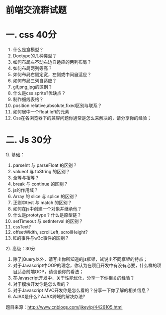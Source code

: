 # 前端交流群试题

一. css 40分
=====================

1. 什么是盒模型？    
2. Doctype的几种类型？   
3. 如何布局左不动右边自适应的两列布局？
3. 如何布局两列等高？    
5. 如何布局右侧定宽，左侧或中间自适应？
6. 如何布局三列自适应？
7. gif,png,jpg的区别？
8. 什么是css sprite?优缺点？ 
10. 制作细线表格？
11. position:relative,absolute,fixed区别与联系？
12. 如何居中一个float:left的元素
13. Css在各浏览器下的兼容问题你通常是怎么来解决的，请分享你的经验； 

二. Js 30分
=====================

1). 基础：

1. parseInt 与 parseFloat 的区别？ 
2. valueof 与 toString 的区别？ 
3. 全等与相等？	
4. break 与 continue 的区别？	
5. js的作用域？	
6. Array 的 slice 与 splice 的区别？   
8. 正则中test 与 match 的区别？    
9. 如何在js中创建一个对象并继承他？   
10. 什么是prototype ? 什么是原型链？    
11. setTimeout 与 setInterval 的区别？   
13. cssText?    
14. offsetWidth, scrollLeft, scrollHeight?     
15. IE的事件与w3c事件的区别？  

2). 高级：30分

1. 除了jQuery以外，请写出你所知道的js框架，试说出不同框架的特点；   
2. 对于Javascript中OOP的理念，你认为在项目开发中有没有必要，什么样的项目适合前端OOP，请谈谈你的看法；  
3. 在Javascript开发中，关于性能优化，分享一下你相关的经验？   
4. 对于模块开发你是怎么看的？   
5. 对于Javascript MVC开发你是怎么看的？分享一下你了解的相关信息？   
6. AJAX是什么? AJAX跨域的解决办法?  

题目来源：http://www.cnblogs.com/jikey/p/4426105.html 